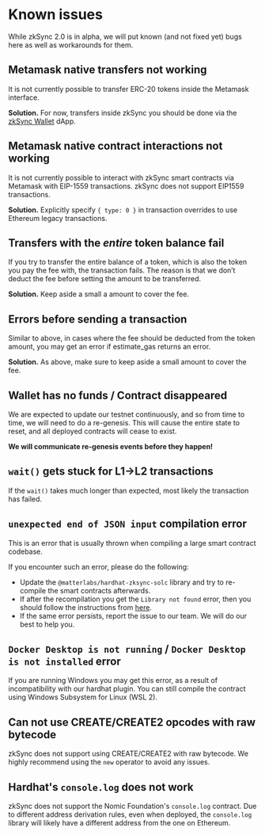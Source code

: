 # Known issues

While zkSync 2.0 is in alpha, we will put known (and not fixed yet) bugs here as well as workarounds for them.

## Metamask native transfers not working

It is not currently possible to transfer ERC-20 tokens inside the Metamask interface.

**Solution.** For now, transfers inside zkSync you should be done via the [zkSync Wallet](https://portal.zksync.io) dApp.

## Metamask native contract interactions not working

It is not currently possible to interact with zkSync smart contracts via Metamask with EIP-1559 transactions. zkSync does not support EIP1559 transactions.

**Solution.** Explicitly specify `{ type: 0 }` in transaction overrides to use Ethereum legacy transactions.

## Transfers with the _entire_ token balance fail

If you try to transfer the entire balance of a token, which is also the token you pay the fee with, the transaction fails. The reason is that we don’t deduct the fee before setting the amount to be transferred.

**Solution.** Keep aside a small a amount to cover the fee.

## Errors before sending a transaction

Similar to above, in cases where the fee should be deducted from the token amount, you may get an error if estimate_gas returns an error.

**Solution.** As above, make sure to keep aside a small amount to cover the fee.

<!---
## My contract does not compile, due to an error with “cyclic dependencies”

Unfortunately, some contracts have trouble to compile with our hardhat plugin. This is due to the contracts importing external dependencies. This happens to a small number of projects. We are currently working on resolving this issue.

## My transaction is not shown on the block explorer

Currently, the block explorer does not index the latest produced block. As long as a new block is not produced after the block that contains your transaction, it won't appear
on the block explorer.

**Solution.** You can make a simple transfer (or any other transaction) to make the system produce a new block. The previous block would then appear, including your transaction.
Note that if you know the tx id, you can use our wallet to see its status.
--->

## Wallet has no funds / Contract disappeared

We are expected to update our testnet continuously, and so from time to time, we will need to do a re-genesis. This will cause the entire state to reset, and all deployed contracts will cease to exist.

**We will communicate re-genesis events before they happen!**

## `wait()` gets stuck for L1->L2 transactions

If the `wait()` takes much longer than expected, most likely the transaction has failed.

## `unexpected end of JSON input` compilation error

This is an error that is usually thrown when compiling a large smart contract codebase.

If you encounter such an error, please do the following:

- Update the `@matterlabs/hardhat-zksync-solc` library and try to re-compile the smart contracts afterwards.
- If after the recompilation you get the `Library not found` error, then you should follow the instructions from [here](../../api/hardhat/compiling-libraries.md).
- If the same error persists, report the issue to our team. We will do our best to help you.

## `Docker Desktop is not running` / `Docker Desktop is not installed` error

If you are running Windows you may get this error, as a result of incompatibility with our hardhat plugin.
You can still compile the contract using Windows Subsystem for Linux (WSL 2).

## Can not use CREATE/CREATE2 opcodes with raw bytecode

zkSync does not support using CREATE/CREATE2 with raw bytecode. We highly recommend using the `new` operator to avoid any issues.

## Hardhat's `console.log` does not work

zkSync does not support the Nomic Foundation's `console.log` contract. Due to different address derivation rules, even when deployed, the `console.log` library will likely have a different address from the one on Ethereum.
